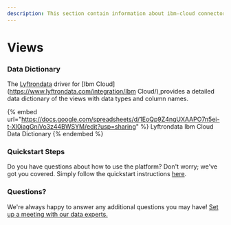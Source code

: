 ```yaml
---
description: This section contain information about ibm-cloud connector views information
---
```


# Views

### Data Dictionary

The [Lyftrondata](https://www.lyftrondata.com/) driver for [Ibm Cloud](https://www.lyftrondata.com/integration/Ibm Cloud/)[ ](https://www.lyftrondata.com/integration/ibm-cloud/)provides a detailed data dictionary of the views with data types and column names.

{% embed url="https://docs.google.com/spreadsheets/d/1EoQp9Z4ngUXAAPO7n5ei-t-Xl0iagGniVo3z44BWSYM/edit?usp=sharing" %}
Lyftrondata Ibm Cloud Data Dictionary
{% endembed %}

### Quickstart Steps

Do you have questions about how to use the platform? Don't worry; we've got you covered. Simply follow the quickstart instructions [here](../../../../quickstart-steps.md).

### Questions? <a href="#questions" id="questions"></a>

We're always happy to answer any additional questions you may have! [Set up a meeting with our data experts.](https://www.lyftrondata.com/book-a-meeting/)


